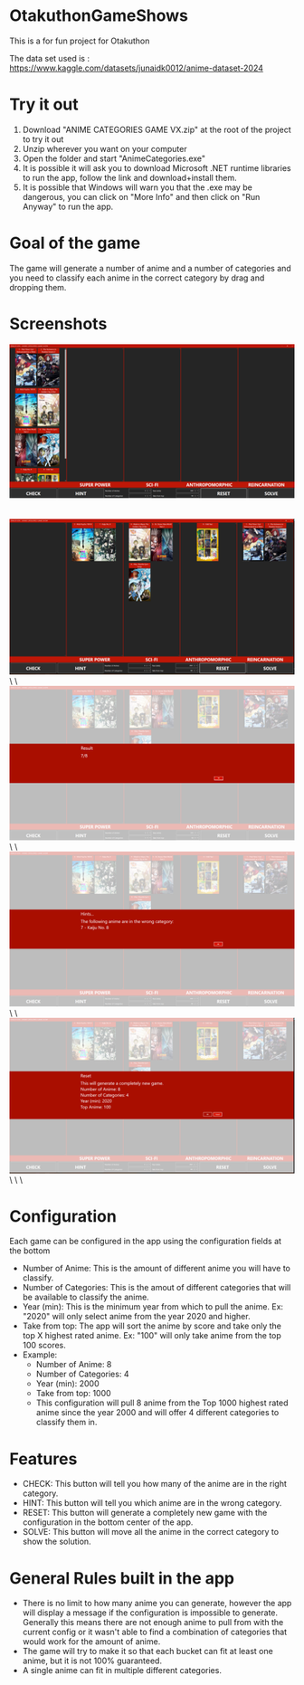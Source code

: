 # OtakuthonGameShows

This is a for fun project for Otakuthon

The data set used is : https://www.kaggle.com/datasets/junaidk0012/anime-dataset-2024

# Try it out
1. Download "ANIME CATEGORIES GAME VX.zip" at the root of the project to try it out
1. Unzip wherever you want on your computer
1. Open the folder and start "AnimeCategories.exe"
1. It is possible it will ask you to download Microsoft .NET runtime libraries to run the app, follow the link and download+install them.
1. It is possible that Windows will warn you that the .exe may be dangerous, you can click on "More Info" and then click on "Run Anyway" to run the app.

# Goal of the game
The game will generate a number of anime and a number of categories and you need to classify each anime in the correct category by drag and dropping them.

# Screenshots
![](./screenshots/screenshot1.png)<br/><br/><br/>
![](./screenshots/screenshot2.png)\ \ \
![](./screenshots/screenshot3.png)\ \ \
![](./screenshots/screenshot4.png)\ \ \
![](./screenshots/screenshot5.png)\ \ \

# Configuration
Each game can be configured in the app using the configuration fields at the bottom
* Number of Anime: This is the amount of different anime you will have to classify.
* Number of Categories: This is the amout of different categories that will be available to classify the anime.
* Year (min): This is the minimum year from which to pull the anime. Ex: "2020" will only select anime from the year 2020 and higher.
* Take from top: The app will sort the anime by score and take only the top X highest rated anime. Ex: "100" will only take anime from the top 100 scores.
* Example:
    * Number of Anime: 8
    * Number of Categories: 4
    * Year (min): 2000
    * Take from top: 1000
    * This configuration will pull 8 anime from the Top 1000 highest rated anime since the year 2000 and will offer 4 different categories to classify them in.

# Features
* CHECK: This button will tell you how many of the anime are in the right category.
* HINT: This button will tell you which anime are in the wrong category.
* RESET: This button will generate a completely new game with the configuration in the bottom center of the app.
* SOLVE: This button will move all the anime in the correct category to show the solution.

# General Rules built in the app
* There is no limit to how many anime you can generate, however the app will display a message if the configuration is impossible to generate. Generally this means there are not enough anime to pull from with the current config or it wasn't able to find a combination of categories that would work for the amount of anime.
* The game will try to make it so that each bucket can fit at least one anime, but it is not 100% guaranteed.
* A single anime can fit in multiple different categories.

